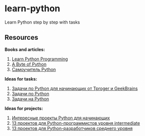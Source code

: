 # learn-python
Learn Python step by step with tasks

## Resources

**Books and articles:**
1. [Learn Python Programming](https://www.programiz.com/python-programming)
2. [A Byte of Python](https://wombat.org.ua/AByteOfPython/toc.html)
3. [Самоучитель Python](https://pythonworld.ru/samouchitel-python)

**Ideas for tasks:**
1. [Задачи по Python для начинающих от Tproger и GeekBrains](https://tproger.ru/problems/python-3-exercises-for-beginners-geekbrains/)
2. [Задачи по Python](https://pythonworld.ru/osnovy/tasks.html)
3. [Задачи на Python](https://smartiqa.ru/courses/python/answer-key)

**Ideas for projects:**
1. [Интересные проекты Python для начинающих](https://bestprogrammer.ru/programmirovanie-i-razrabotka/interesnye-proekty-python-dlya-nachinayushhih)
2. [13 проектов для Python-программистов уровня intermediate](https://habr.com/ru/company/skillbox/blog/570472/)
3. [13 проектов для Python-разработчиков среднего уровня](https://tproger.ru/translations/13-python-projects-for-intermediate-developers/)
